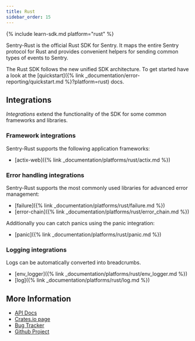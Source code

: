 ```yaml
---
title: Rust
sidebar_order: 15
---
```


{% include learn-sdk.md platform="rust" %}

Sentry-Rust is the official Rust SDK for Sentry. It maps the entire Sentry
protocol for Rust and provides convenient helpers for sending common types of
events to Sentry.

The Rust SDK follows the new unified SDK architecture.  To get started have a
look at the [quickstart]({% link _documentation/error-reporting/quickstart.md
%}?platform=rust) docs.

## Integrations

*Integrations* extend the functionality of the SDK for some common frameworks
and libraries.

### Framework integrations

Sentry-Rust supports the following application frameworks:

* [actix-web]({% link _documentation/platforms/rust/actix.md %})

### Error handling integrations

Sentry-Rust supports the most commonly used libraries for advanced error management:

* [failure]({% link _documentation/platforms/rust/failure.md %})
* [error-chain]({% link _documentation/platforms/rust/error_chain.md %})

Additionally you can catch panics using the panic integration:

* [panic]({% link _documentation/platforms/rust/panic.md %})

### Logging integrations

Logs can be automatically converted into breadcrumbs.

* [env_logger]({% link _documentation/platforms/rust/env_logger.md %})
* [log]({% link _documentation/platforms/rust/log.md %})

## More Information

-   [API Docs](http://docs.rs/sentry)
-   [Crates.io page](http://crates.io/crates/sentry)
-   [Bug Tracker](http://github.com/getsentry/sentry-rust/issues)
-   [Github Project](http://github.com/getsentry/sentry-rust)

